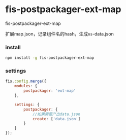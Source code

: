 fis-postpackager-ext-map
========================

fis-postpackager-ext-map

扩展map.json，记录组件名的hash，生成`ns`-data.json


### install 

```bash
npm install -g fis-postpackager-ext-map
```

### settings 

```javascript
fis.config.merge({
    modules: {
        postpackager: 'ext-map'
    },

    settings: {
        postpackager: {
            //如果需要产出data.json
            create: ['data.json']
        }
    }
});

```

